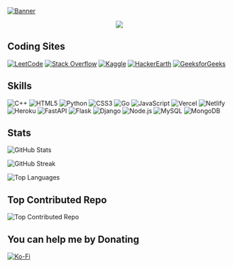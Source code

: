 [![Banner](https://i.imgur.com/9xgPEc8.jpeg)](https://your_link_here)

<p align="center">
  <img src="https://komarev.com/ghpvc/?username=priyanshhhu&color=000000&style=for-the-badge&label=Views">
</p>


## Coding Sites
[![LeetCode](https://img.shields.io/badge/LeetCode-%23000000.svg?style=for-the-badge&logo=LeetCode&logoColor=white)](https://leetcode.com/priyanshudev/)
[![Stack Overflow](https://img.shields.io/badge/Stack_Overflow-%23000000.svg?style=for-the-badge&logo=Stack-Overflow&logoColor=white)](https://stackoverflow.com/users/23290770)
[![Kaggle](https://img.shields.io/badge/Kaggle-%23000000.svg?style=for-the-badge&logo=Kaggle&logoColor=white)](https://kaggle.com/priyanshudev1)
[![HackerEarth](https://img.shields.io/badge/HackerEarth-%23000000.svg?style=for-the-badge&logo=HackerEarth&logoColor=white)](https://www.hackerearth.com/@priyanshudev)
[![GeeksforGeeks](https://img.shields.io/badge/GeeksforGeeks-%23000000.svg?style=for-the-badge&logo=GeeksforGeeks&logoColor=white)](https://auth.geeksforgeeks.org/user/priyanshudev)

## Skills
![C++](https://img.shields.io/badge/c++-%23000000.svg?style=for-the-badge&logo=c%2B%2B&logoColor=white)
![HTML5](https://img.shields.io/badge/html5-%23000000.svg?style=for-the-badge&logo=html5&logoColor=white)
![Python](https://img.shields.io/badge/python-%23000000.svg?style=for-the-badge&logo=python&logoColor=white)
![CSS3](https://img.shields.io/badge/css3-%23000000.svg?style=for-the-badge&logo=css3&logoColor=white)
![Go](https://img.shields.io/badge/go-%23000000.svg?style=for-the-badge&logo=go&logoColor=white)
![JavaScript](https://img.shields.io/badge/javascript-%23000000.svg?style=for-the-badge&logo=javascript&logoColor=white)
![Vercel](https://img.shields.io/badge/vercel-%23000000.svg?style=for-the-badge&logo=vercel&logoColor=white)
![Netlify](https://img.shields.io/badge/netlify-%23000000.svg?style=for-the-badge&logo=netlify&logoColor=white)
![Heroku](https://img.shields.io/badge/heroku-%23000000.svg?style=for-the-badge&logo=heroku&logoColor=white)
![FastAPI](https://img.shields.io/badge/FastAPI-%23000000.svg?style=for-the-badge&logo=fastapi&logoColor=white)
![Flask](https://img.shields.io/badge/flask-%23000000.svg?style=for-the-badge&logo=flask&logoColor=white)
![Django](https://img.shields.io/badge/django-%23000000.svg?style=for-the-badge&logo=django&logoColor=white)
![Node.js](https://img.shields.io/badge/node.js-%23000000.svg?style=for-the-badge&logo=node.js&logoColor=white)
![MySQL](https://img.shields.io/badge/mysql-%23000000.svg?style=for-the-badge&logo=mysql&logoColor=white)
![MongoDB](https://img.shields.io/badge/MongoDB-%23000000.svg?style=for-the-badge&logo=mongodb&logoColor=white)


## Stats
<div align="left">
  <img src="https://github-readme-stats.vercel.app/api?username=priyanshhhu&theme=dark&hide_border=true&include_all_commits=false&count_private=false&bg_color=000000" alt="GitHub Stats">
</div>


![GitHub Streak](https://github-readme-streak-stats.herokuapp.com/?user=priyanshhhu&theme=dark&hide_border=true&background=000000)<br/>

![Top Languages](https://github-readme-stats.vercel.app/api/top-langs/?username=priyanshhhu&theme=dark&hide_border=true&include_all_commits=false&count_private=false&layout=compact&bg_color=000000)


## Top Contributed Repo
![Top Contributed Repo](https://github-contributor-stats.vercel.app/api?username=priyanshhhu&limit=5&theme=dark&combine_all_yearly_contributions=true&hide_border=true&bg_color=000000)

## You can help me by Donating
[![Ko-Fi](https://img.shields.io/badge/Ko--fi-F16061?style=for-the-badge&logo=ko-fi&logoColor=white&color=black)](https://ko-fi.com/priyanshuu)
